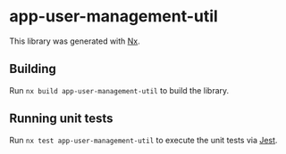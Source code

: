 # app-user-management-util

This library was generated with [Nx](https://nx.dev).

## Building

Run `nx build app-user-management-util` to build the library.

## Running unit tests

Run `nx test app-user-management-util` to execute the unit tests via [Jest](https://jestjs.io).
